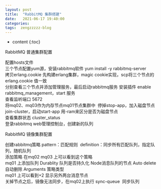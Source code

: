 ```yaml
---
layout: post
title:  "RabbitMQ 集群搭建"
date:   2021-06-17 19:40:00
categories: 
tags:  zengzzzzz-blog
---
```


* content
{:toc}

RabbitMQ 普通集群配置  
  
配置hosts文件&nbsp;  
三个节点配置yum源，安装rabbitmq软件 yum install -y rabbitmq-server  
拷贝erlang.cookie 先构建erlang集群，magic cookie实现，scp将三个节点的erlang.cookie 值一致  
分别查看三个节点并添加管理服务，最后启动rabbitmq服务 安装插件 enable rabbitmq_management，start 服务  
查看监听端口 5672  
将mq02、mq03作为内存节点mq01节点集群中&nbsp; 停掉stop-app，加入磁盘节点 join-cluster，启动start-app 用-ram来区分是否为磁盘节点  
查看集群状态 cluster_status  
登录rabbitmq web管理控制台，创建新的队列  
  
RabbitMQ 镜像集群配置  
  
创建rabbitmq策略 pattern：匹配规则&nbsp; definition：同步所有匹配队列，指定队列，随机队列  
添加策略 在mq02 mq03 上可以看到这个策略  
mq01 上添加队列 Durablity 队列是否持久化 Node消息队列的节点 Auto delete 自动删除 Arguments 策略类型  
mq01 上可以看到+2 显示另外两台消息节点  
关掉节点之后，镜像无法同步，在mq02上执行 sync-queue&nbsp; 同步队列  

